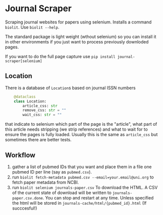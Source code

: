 # Journal Scraper

Scraping journal websites for papers using selenium. Installs a command `biolit`.
Use `biolit --help`.

The standard package is light weight (wthout selenium) so you can install it in other environments
if you just want to process previously downloded pages.


If you want to do the full page capture use `pip install journal-scraper[selenium]`


## Location

There is a database of `Location`s  based on journal ISSN numbers

```python
    @dataclass
    class Location:
        article_css: str
        remove_css: str = ""
        wait_css: str = ""
```

that indicate to selenium which part of the page is the "article", what part
of this article needs stripping (we strip references) and what to wait for to
ensure the pages is fully loaded. Usually this is the same as `article_css` but
sometimes there are better tests.


## Workflow

1. gather a list of pubmed IDs that you want and place them in a file one pubmed ID
  per line (say as `pubmed.csv`).
2. run `biolit fetch-metadata pubmed.csv --email=your.email@uni.org` to fetch paper metadata from NCBI.
3. run `biolit selenium journals-paper.csv` To download the HTML. A CSV of the current state of download
   will be written to `journals-paper.csv.done`. You can stop and restart at any time. Unless specified
   the html will be stored in `journals-cache/html/{pubmed_id}.html` (If succcesful!)
